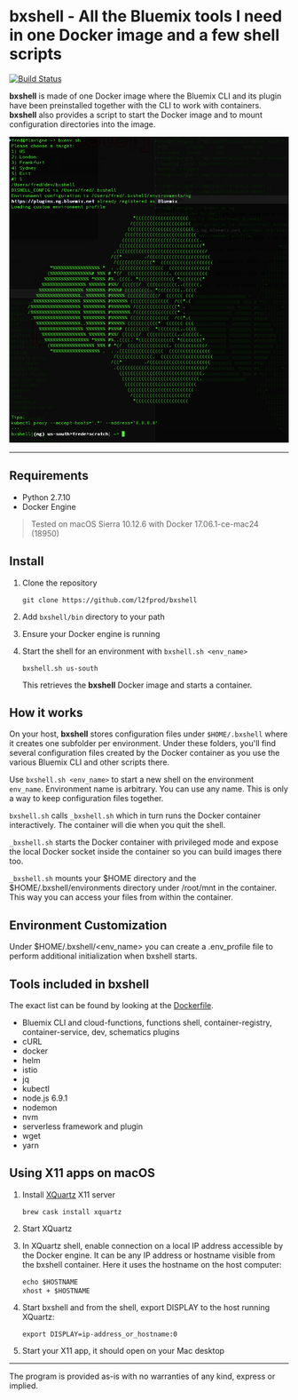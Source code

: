 # bxshell - All the Bluemix tools I need in one Docker image and a few shell scripts

[![Build Status](https://travis-ci.org/l2fprod/bxshell.svg)](https://travis-ci.org/l2fprod/bxshell)

**bxshell** is made of one Docker image where the Bluemix CLI and its plugin have been preinstalled together with the CLI to work with containers. **bxshell** also provides a script to start the Docker image and to mount configuration directories into the image.

![screen.png](./screen.png)

---

## Requirements

* Python 2.7.10
* Docker Engine

> Tested on macOS Sierra 10.12.6 with Docker 17.06.1-ce-mac24 (18950)

## Install

1. Clone the repository

   ```
   git clone https://github.com/l2fprod/bxshell
   ```

1. Add `bxshell/bin` directory to your path

1. Ensure your Docker engine is running

1. Start the shell for an environment with `bxshell.sh <env_name>`

   ```
   bxshell.sh us-south
   ```

   This retrieves the **bxshell** Docker image and starts a container.

## How it works

On your host, **bxshell** stores configuration files under `$HOME/.bxshell` where it creates one subfolder per environment. Under these folders, you'll find several configuration files created by the Docker container as you use the various Bluemix CLI and other scripts there.

Use `bxshell.sh <env_name>` to start a new shell on the environment `env_name`. Environment name is arbitrary. You can use any name. This is only a way to keep configuration files together.

`bxshell.sh` calls `_bxshell.sh` which in turn runs the Docker container interactively. The container will die when you quit the shell.

`_bxshell.sh` starts the Docker container with privileged mode and expose the local Docker socket inside the container so you can build images there too.

`_bxshell.sh` mounts your $HOME directory and the $HOME/.bxshell/environments directory under /root/mnt in the container. This way you can access your files from within the container.

## Environment Customization

Under $HOME/.bxshell/<env_name> you can create a .env_profile file to perform additional initialization when bxshell starts.

## Tools included in bxshell

The exact list can be found by looking at the [Dockerfile](Dockerfile).

* Bluemix CLI and cloud-functions, functions shell, container-registry, container-service, dev, schematics plugins
* cURL
* docker
* helm
* istio
* jq
* kubectl
* node.js 6.9.1
* nodemon
* nvm
* serverless framework and plugin
* wget
* yarn

## Using X11 apps on macOS

1. Install [XQuartz](https://www.xquartz.org/index.html) X11 server

   ```
   brew cask install xquartz
   ```

1. Start XQuartz

1. In XQuartz shell, enable connection on a local IP address accessible by the Docker engine. It can be any IP address or hostname visible from the bxshell container. Here it uses the hostname on the host computer:

   ```
   echo $HOSTNAME
   xhost + $HOSTNAME
   ```

1. Start bxshell and from the shell, export DISPLAY to the host running XQuartz:

   ```
   export DISPLAY=ip-address_or_hostname:0
   ```

1. Start your X11 app, it should open on your Mac desktop

---

The program is provided as-is with no warranties of any kind, express or implied.
